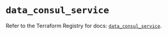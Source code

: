 # `data_consul_service`

Refer to the Terraform Registry for docs: [`data_consul_service`](https://registry.terraform.io/providers/hashicorp/consul/2.22.1/docs/data-sources/service).
